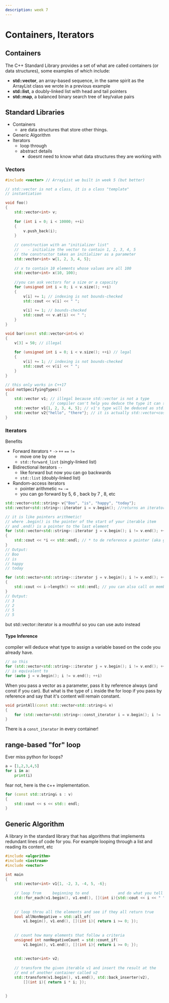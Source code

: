 ```yaml
---
description: week 7
---
```


# Containers, Iterators

## Containers

The C++ Standard Library provides a set of what are called containers (or data structures), some examples of which include:

* **std::vector**, an array-based sequence, in the same spirit as the ArrayList class we wrote in a previous example
* **std::list**, a doubly-linked list with head and tail pointers
* **std::map**, a balanced binary search tree of key/value pairs

## Standard Libraries

* Containers&#x20;
  * are data structures that store other things.&#x20;
* Generic Algorithm&#x20;
* Iterators
  * loop through&#x20;
  * abstract details&#x20;
    * doesnt need to know what data structures they are working with&#x20;

### Vectors

```cpp
#include <vector> // ArrayList we built in week 5 (but better)

// std::vector is not a class, it is a class "template"
// instantiation 

void foo()
{
    std::vector<int> v;
    
    for (int i = 0; i < 10000; ++i)
    {
        v.push_back(i);
    }
    
    // construction with an "initializer list"
    //    - initialize the vector to contain 1, 2, 3, 4, 5
    // the constructor takes an initializer as a parameter 
    std::vector<int> w{1, 2, 3, 4, 5};
    
    // x to contain 10 elements whose values are all 100
    std::vector<int> x(10, 100);
    
    //you can ask vectors for a size or a capacity 
    for (unsigned int i = 0; i < v.size(); ++i)
    {
        v[i] += 1; // indexing is not bounds-checked
        std::cout << v[i] << " ";
        
        v[i] += 1; // bounds-checked
        std::cout << v.at(i) << " ";
    }   
}

void bar(const std::vector<int>& v)
{
    v[3] = 50; // illegal
    
    for (unsigned int i = 0; i < v.size(); ++i) // legal
    {
        v[i] += 1; // indexing is not bounds-checked
        std::cout << v[i] << " ";
    }
}

// this only works in C++17
void notSpecifyingTypes()
{
    std::vector v1; // illegal because std::vector is not a type
                    // compiler can't help you deduce the type it can store
    std::vector v1{1, 2, 3, 4, 5}; // v1's type will be deduced as std::vector<int>
    std::vector v2{"hello", "there"}; // it is actually std::vector<cosnt* char>
}

```

### Iterators

Benefits

* Forward iterators `*` `->` `++` `==` `!=`&#x20;
  * move one by one&#x20;
  * `std::forward_list` (singly-linked list)
* Bidirectional iterators `--`&#x20;
  * like forward but now you can go backwards
  * `std::list` (doubly-linked list)
* Random-access iterators&#x20;
  * pointer arithmetic `+=` `-=`&#x20;
  * you can go forward by 5, 6 , back by 7 , 8, etc

```cpp
std::vector<std::string> v{"Boo", "is", "happy", "today"};
std::vector<std::string>::iterator i = v.begin(); //returns an iterator of a vector of string

// it is like pointers arithmetic! 
// where .begin() is the pointer of the start of your iterable item
// and .end() is a pointer to the last element
for (std::vector<std::string>::iterator j = v.begin(); i != v.end(); ++i)
{
    std::cout << *i << std::endl; // * to de reference a pointer (aka get the value at the end of the pointer)
}
// Output:
// Boo
// is
// happy
// today

for (std::vector<std::string>::iterator j = v.begin(); i != v.end(); ++i)
{
    std::cout << i->length() << std::endl; // you can also call on member functions
}
// Output:
// 3
// 2
// 5
// 5
```

but std::vector::iterator is a mouthful so you can use auto instead

#### Type Inference&#x20;

compiler will deduce what type to assign a variable based on the code you already have.

```cpp
// so this
for (std::vector<std::string>::iterator j = v.begin(); i != v.end(); ++i)
// is equivalent to 
for (auto j = v.begin(); i != v.end(); ++i)
```

When you pass a vector as a parameter, pass it by reference always (and const if you can). But what is the type of `i` inside the for loop if you pass by reference and say that it's content will remain constant.&#x20;

```cpp
void printAll(const std::vector<std::string>& v)
{
    for (std::vector<std::string>::const_iterator i = v.begin(); i !=  v.end(), ++i) ...
}
```

There is a `const_iterator` in every container!

## range-based "for" loop

Ever miss python for loops?&#x20;

```python
a = [1,2,3,4,5]
for i in a:
    print(i)
```

fear not, here is the c++ implementation.

```cpp
for (const std::string& s : v)
{
    std::cout << s << std:: endl;
}
```

## Generic Algorithm

A library in the standard library that has algorithms that implements redundant lines of code for you. For example looping through a list and reading its content, etc

```cpp
#include <algorithm>
#include <iostream>
#include <vector>

int main
{
    std::vector<int> v1{1, -2, 3, -4, 5, -6};
    
    // loop from     beginning to end             and do what you tell it to do
    std::for_each(v1.begin(), v1.end(), [](int i){std::cout << i << " "; });
    
    
    // loop throu all the elements and see if they all return true
    bool allNonNegative = std::all_of(
        v1.begin(), v1.end(), [](int i){ return i >= 0; });
        
        
    // count how many elements that follow a criteria 
    unsigned int nonNegativeCount = std::count_if(
        v1.begin(), v1.end(), [](int i){ return i >= 0; });
        
    
    std::vector<int> v2;
        
    // transform the given iterable v1 and insert the result at the
    // end of another container called v2
    std::transform(v1.begin(), v1.end(), std::back_inserter(v2), 
        [](int i){ return i * i; });
        
    
}
```

